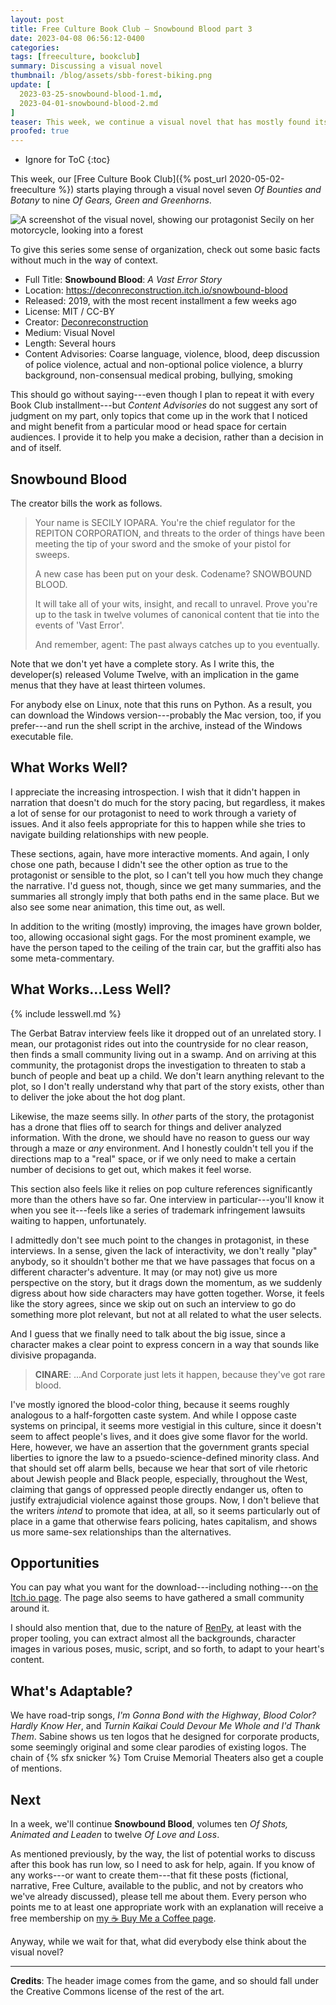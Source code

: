 ```yaml
---
layout: post
title: Free Culture Book Club — Snowbound Blood part 3
date: 2023-04-08 06:56:12-0400
categories:
tags: [freeculture, bookclub]
summary: Discussing a visual novel
thumbnail: /blog/assets/sbb-forest-biking.png
update: [
  2023-03-25-snowbound-blood-1.md,
  2023-04-01-snowbound-blood-2.md
]
teaser: This week, we continue a visual novel that has mostly found its footing, but also has some unintentionally unpleasant and jarring aspects.
proofed: true
---
```


* Ignore for ToC
{:toc}

This week, our [Free Culture Book Club]({% post_url 2020-05-02-freeculture %}) starts playing through a visual novel seven *Of Bounties and Botany* to nine *Of Gears, Green and Greenhorns*.

![A screenshot of the visual novel, showing our protagonist Secily on her motorcycle, looking into a forest](/blog/assets/sbb-forest-biking.png "I imagine that some seeing-the-forest-for-the-trees joke feels appropriate, here, but nothing useful comes to mind...")

To give this series some sense of organization, check out some basic facts without much in the way of context.

 * Full Title:  **Snowbound Blood**:  *A Vast Error Story*
 * Location:  <https://deconreconstruction.itch.io/snowbound-blood>
 * Released:  2019, with the most recent installment a few weeks ago
 * License:  MIT / CC-BY
 * Creator:  [Deconreconstruction](https://deconreconstruction.itch.io/)
 * Medium:  Visual Novel
 * Length:  Several hours
 * Content Advisories:  Coarse language, violence, blood, deep discussion of police violence, actual and non-optional police violence, a blurry background, non-consensual medical probing, bullying, smoking

This should go without saying---even though I plan to repeat it with every Book Club installment---but *Content Advisories* do not suggest any sort of judgment on my part, only topics that come up in the work that I noticed and might benefit from a particular mood or head space for certain audiences.  I provide it to help you make a decision, rather than a decision in and of itself.

## Snowbound Blood

The creator bills the work as follows.

 > Your name is SECILY IOPARA. You're the chief regulator for the REPITON CORPORATION, and threats to the order of things have been meeting the tip of your sword and the smoke of your pistol for sweeps. 
 >
 > A new case has been put on your desk. Codename? SNOWBOUND BLOOD. 
 >
 > It will take all of your wits, insight, and recall to unravel. Prove you're up to the task in twelve volumes of canonical content that tie into the events of 'Vast Error'.
 >
 > And remember, agent: The past always catches up to you eventually.

Note that we don't yet have a complete story.  As I write this, the developer(s) released Volume Twelve, with an implication in the game menus that they have at least thirteen volumes.

For anybody else on Linux, note that this runs on Python.  As a result, you can download the Windows version---probably the Mac version, too, if you prefer---and run the shell script in the archive, instead of the Windows executable file.

## What Works Well?

I appreciate the increasing introspection.  I wish that it didn't happen in narration that doesn't do much for the story pacing, but regardless, it makes a lot of sense for our protagonist to need to work through a variety of issues.  And it also feels appropriate for this to happen while she tries to navigate building relationships with new people.

These sections, again, have more interactive moments.  And again, I only chose one path, because I didn't see the other option as true to the protagonist or sensible to the plot, so I can't tell you how much they change the narrative.  I'd guess not, though, since we get many summaries, and the summaries all strongly imply that both paths end in the same place.  But we also see some near animation, this time out, as well.

In addition to the writing (mostly) improving, the images have grown bolder, too, allowing occasional sight gags.  For the most prominent example, we have the person taped to the ceiling of the train car, but the graffiti also has some meta-commentary.

## What Works...Less Well?

{% include lesswell.md %}

The Gerbat Batrav interview feels like it dropped out of an unrelated story.  I mean, our protagonist rides out into the countryside for no clear reason, then finds a small community living out in a swamp.  And on arriving at this community, the protagonist drops the investigation to threaten to stab a bunch of people and beat up a child.  We don't learn anything relevant to the plot, so I don't really understand why that part of the story exists, other than to deliver the joke about the hot dog plant.

Likewise, the maze seems silly.  In *other* parts of the story, the protagonist has a drone that flies off to search for things and deliver analyzed information.  With the drone, we should have no reason to guess our way through a maze or *any* environment.  And I honestly couldn't tell you if the directions map to a "real" space, or if we only need to make a certain number of decisions to get out, which makes it feel worse.

This section also feels like it relies on pop culture references significantly more than the others have so far.  One interview in particular---you'll know it when you see it---feels like a series of trademark infringement lawsuits waiting to happen, unfortunately.

I admittedly don't see much point to the changes in protagonist, in these interviews.  In a sense, given the lack of interactivity, we don't really "play" anybody, so it shouldn't bother me that we have passages that focus on a different character's adventure.  It may (or may not) give us more perspective on the story, but it drags down the momentum, as we suddenly digress about how side characters may have gotten together.  Worse, it feels like the story agrees, since we skip out on such an interview to go do something more plot relevant, but not at all related to what the user selects.

And I guess that we finally need to talk about the big issue, since a character makes a clear point to express concern in a way that sounds like divisive propaganda.

 > **CINARE**:  ...And Corporate just lets it happen, because they've got rare blood.

I've mostly ignored the blood-color thing, because it seems roughly analogous to a half-forgotten caste system.  And while I oppose caste systems on principal, it seems more vestigial in this culture, since it doesn't seem to affect people's lives, and it does give some flavor for the world.  Here, however, we have an assertion that the government grants special liberties to ignore the law to a psuedo-science-defined minority class.  And that should set off alarm bells, because we hear that sort of vile rhetoric about Jewish people and Black people, especially, throughout the West, claiming that gangs of oppressed people directly endanger us, often to justify extrajudicial violence against those groups.  Now, I don't believe that the writers *intend* to promote that idea, at all, so it seems particularly out of place in a game that otherwise fears policing, hates capitalism, and shows us more same-sex relationships than the alternatives.

## Opportunities

You can pay what you want for the download---including nothing---on [the <i class="fab fa-itch-io"></i> Itch.io page](https://deconreconstruction.itch.io/snowbound-blood).  The page also seems to have gathered a small community around it.

I should also mention that, due to the nature of [RenPy](https://www.renpy.org/), at least with the proper tooling, you can extract almost all the backgrounds, character images in various poses, music, script, and so forth, to adapt to your heart's content.

## What's Adaptable?

We have road-trip songs, *I'm Gonna Bond with the Highway*, *Blood Color? Hardly Know Her*, and *Turnin Kaikai Could Devour Me Whole and I'd Thank Them*.  Sabine shows us ten logos that he designed for corporate products, some seemingly original and some clear parodies of existing logos.  The chain of {% sfx snicker %} Tom Cruise Memorial Theaters also get a couple of mentions.

## Next

In a week, we'll continue **Snowbound Blood**, volumes ten *Of Shots, Animated and Leaden* to twelve *Of Love and Loss*.

As mentioned previously, by the way, the list of potential works to discuss after this book has run low, so I need to ask for help, again.  If you know of any works---or want to create them---that fit these posts (fictional, narrative, Free Culture, available to the public, and not by creators who we've already discussed), please tell me about them.  Every person who points me to at least one appropriate work with an explanation will receive a free membership on [my ☕ Buy Me a Coffee page](https://buymeacoffee.com/jcolag).

Anyway, while we wait for that, what did everybody else think about the visual novel?

* * *

**Credits**:  The header image comes from the game, and so should fall under the Creative Commons license of the rest of the art.
